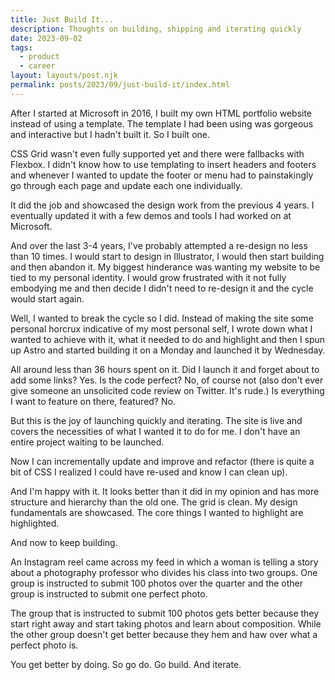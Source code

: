 ```yaml
---
title: Just Build It...
description: Thoughts on building, shipping and iterating quickly
date: 2023-09-02
tags:
  - product
  - career
layout: layouts/post.njk
permalink: posts/2023/09/just-build-it/index.html
---
```


After I started at Microsoft in 2016, I built my own HTML portfolio website instead of using a template. The template I had been using was gorgeous and interactive but I hadn't built it. So I built one. 

CSS Grid wasn't even fully supported yet and there were fallbacks with Flexbox. I didn't know how to use templating to insert headers and footers and whenever I wanted to update the footer or menu had to painstakingly go through each page and update each one individually. 

It did the job and showcased the design work from the previous 4 years. I eventually updated it with a few demos and tools I had worked on at Microsoft. 

And over the last 3-4 years, I've probably attempted a re-design no less than 10 times. I would start to design in Illustrator, I would then start building and then abandon it. My biggest hinderance was wanting my website to be tied to my personal identity. I would grow frustrated with it not fully embodying me and then decide I didn't need to re-design it and the cycle would start again. 

Well, I wanted to break the cycle so I did. Instead of making the site some personal horcrux indicative of my most personal self, I wrote down what I wanted to achieve with it, what it needed to do and highlight and then I spun up Astro and started building it on a Monday and launched it by Wednesday. 

All around less than 36 hours spent on it. 
Did I launch it and forget about to add some links? Yes. 
Is the code perfect? No, of course not (also don't ever give someone an unsolicited code review on Twitter. It's rude.)
Is everything I want to feature on there, featured? No. 

But this is the joy of launching quickly and iterating. The site is live and covers the necessities of what I wanted it to do for me. I don't have an entire project waiting to be launched. 

Now I can incrementally update and improve and refactor (there is quite a bit of CSS I realized I could have re-used and know I can clean up). 

And I'm happy with it. It looks better than it did in my opinion and has more structure and hierarchy than the old one. The grid is clean. My design fundamentals are showcased. The core things I wanted to highlight are highlighted. 

And now to keep building. 

An Instagram reel came across my feed in which a woman is telling a story about a photography professor who divides his class into two groups. One group is instructed to submit 100 photos over the quarter and the other group is instructed to submit one perfect photo. 

The group that is instructed to submit 100 photos gets better because they start right away and start taking photos and learn about composition. While the other group doesn't get better because they hem and haw over what a perfect photo is. 

You get better by doing. So go do. Go build. And iterate. 